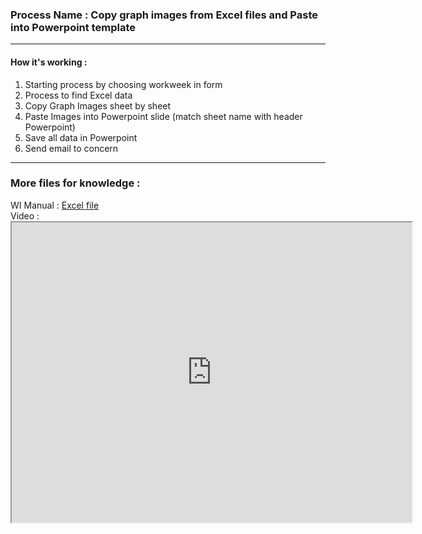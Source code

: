 ### Process Name : Copy graph images from Excel files and Paste into Powerpoint template
---
#### How it's working :
1. Starting process by choosing workweek in form
2. Process to find Excel data
3. Copy Graph Images sheet by sheet
4. Paste Images into Powerpoint slide (match sheet name with header Powerpoint)
5. Save all data in Powerpoint
6. Send email to concern
---
### More files for knowledge :
WI Manual : <a href="QIP Weekly Report/WI weekly QIP report.xlsx">Excel file</a>\
Video : <iframe src="https://drive.google.com/file/d/1eISMyxwfqbFnurdJ6DFdwvv0LIMG3w84/preview" width="640" height="480"></iframe>

